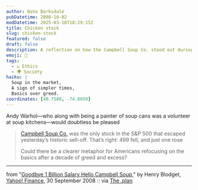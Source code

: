 ```yaml
---
author: Nate Barksdale
pubDatetime: 2008-10-02
modDatetime: 2025-03-10T18:29:15Z
title: Chicken stock
slug: chicken-stock
featured: false
draft: false
description: A reflection on how the Campbell Soup Co. stood out during a market downturn, highlighting a shift in American values.
emoji: 🍲
tags:
  - ⚖️ Ethics
  - 🌍 Society
haiku: |
  Soup in the market,  
  A sign of simpler times,  
  Basics over greed.
coordinates: [40.7580, -74.0059]
---
```


Andy Warhol—who along with being a painter of soup cans was a volunteer at soup kitchens—would doubtless be pleased

> [Campbell Soup Co.](http://finance.yahoo.com/q?s=CPB) was the only stock in the S&P 500 that escaped yesterday’s historic sell-off. That’s right: 499 fell, and just one rose
>
> Could there be a clearer metaphor for Americans refocusing on the basics after a decade of greed and excess?

---

from "[Goodbye 1 Billion Salary Hello Campbell Soup](http://finance.yahoo.com/tech-ticker/article/81526/Goodbye-1-Billion-Salary-Hello-Campbell-Soup?tickers=^dji,^gspc,^ixic,cpb)," by Henry Blodget, [Yahoo! Finance](http://finance.yahoo.com/tech-ticker/article/81526/Goodbye-1-Billion-Salary-Hello-Campbell-Soup?tickers=^dji,^gspc,^ixic,cpb), 30 September 2008 :: via [The .plan](http://jamesjchoi.blogspot.com/2008/09/countercyclical-stock.html)

